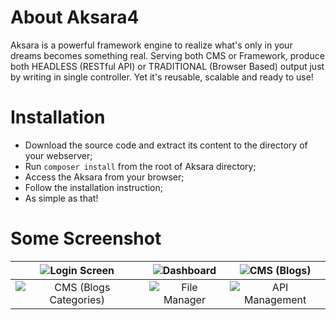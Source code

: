 # About Aksara4
Aksara is a powerful framework engine to realize what's only in your dreams becomes something real. Serving both CMS or Framework, produce both HEADLESS (RESTful API) or TRADITIONAL (Browser Based) output just by writing in single controller. Yet it's reusable, scalable and ready to use!

# Installation
- Download the source code and extract its content to the directory of your webserver;
- Run `composer install` from the root of Aksara directory;
- Access the Aksara from your browser;
- Follow the installation instruction;
- As simple as that!

# Some Screenshot
| ![Login Screen](https://user-images.githubusercontent.com/10624446/105020814-5dbb5480-5a7a-11eb-9ba7-e934feffd31c.png) | ![Dashboard](https://user-images.githubusercontent.com/10624446/105020792-572cdd00-5a7a-11eb-8ef9-3fe369f8f670.png) | ![CMS (Blogs)](https://user-images.githubusercontent.com/10624446/105020799-58f6a080-5a7a-11eb-9ebd-8555c963f541.png) |
| :---: | :---: | :---: |
| ![CMS (Blogs Categories)](https://user-images.githubusercontent.com/10624446/105020801-5a27cd80-5a7a-11eb-8282-c79cb35ddddf.png) | ![File Manager](https://user-images.githubusercontent.com/10624446/105020803-5ac06400-5a7a-11eb-9891-1a5caf02de7b.png) | ![API Management](https://user-images.githubusercontent.com/10624446/105020810-5c8a2780-5a7a-11eb-9157-2f5fd0c9e64d.png) |
